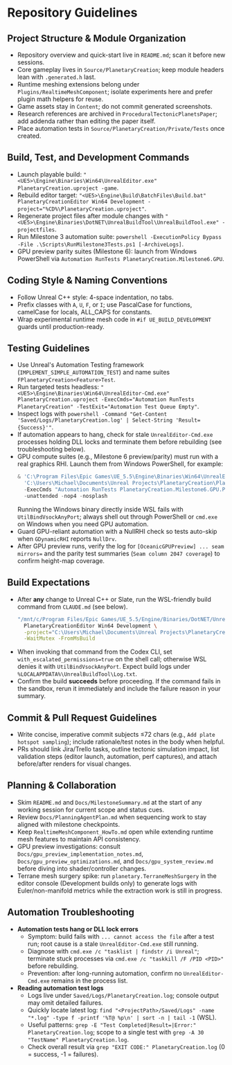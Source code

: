 # Repository Guidelines

## Project Structure & Module Organization
- Repository overview and quick-start live in `README.md`; scan it before new sessions.
- Core gameplay lives in `Source/PlanetaryCreation`; keep module headers lean with `.generated.h` last.
- Runtime meshing extensions belong under `Plugins/RealtimeMeshComponent`; isolate experiments here and prefer plugin math helpers for reuse.
- Game assets stay in `Content`; do not commit generated screenshots.
- Research references are archived in `ProceduralTectonicPlanetsPaper`; add addenda rather than editing the paper itself.
- Place automation tests in `Source/PlanetaryCreation/Private/Tests` once created.

## Build, Test, and Development Commands
- Launch playable build: `"<UE5>\Engine\Binaries\Win64\UnrealEditor.exe" PlanetaryCreation.uproject -game`.
- Rebuild editor target: `"<UE5>\Engine\Build\BatchFiles\Build.bat" PlanetaryCreationEditor Win64 Development -project="%CD%\PlanetaryCreation.uproject"`.
- Regenerate project files after module changes with `"<UE5>\Engine\Binaries\DotNET\UnrealBuildTool\UnrealBuildTool.exe" -projectfiles`.
- Run Milestone 3 automation suite: `powershell -ExecutionPolicy Bypass -File .\Scripts\RunMilestone3Tests.ps1 [-ArchiveLogs]`.
- GPU preview parity suites (Milestone 6): launch from Windows PowerShell via `Automation RunTests PlanetaryCreation.Milestone6.GPU`.

## Coding Style & Naming Conventions
- Follow Unreal C++ style: 4-space indentation, no tabs.
- Prefix classes with `A`, `U`, `F`, or `I`; use PascalCase for functions, camelCase for locals, ALL_CAPS for constants.
- Wrap experimental runtime mesh code in `#if UE_BUILD_DEVELOPMENT` guards until production-ready.

## Testing Guidelines
- Use Unreal's Automation Testing framework (`IMPLEMENT_SIMPLE_AUTOMATION_TEST`) and name suites `FPlanetaryCreation<Feature>Test`.
- Run targeted tests headless: `"<UE5>\Engine\Binaries\Win64\UnrealEditor-Cmd.exe" PlanetaryCreation.uproject -ExecCmds="Automation RunTests PlanetaryCreation" -TestExit="Automation Test Queue Empty"`.
- Inspect logs with `powershell -Command "Get-Content 'Saved/Logs/PlanetaryCreation.log' | Select-String 'Result={Success}'"`.
- If automation appears to hang, check for stale `UnrealEditor-Cmd.exe` processes holding DLL locks and terminate them before rebuilding (see troubleshooting below).
- GPU compute suites (e.g., Milestone 6 preview/parity) must run with a real graphics RHI. Launch them from Windows PowerShell, for example:
  ```powershell
  & 'C:\Program Files\Epic Games\UE_5.5\Engine\Binaries\Win64\UnrealEditor-Cmd.exe' \
    'C:\Users\Michael\Documents\Unreal Projects\PlanetaryCreation\PlanetaryCreation.uproject' \
    -ExecCmds "Automation RunTests PlanetaryCreation.Milestone6.GPU.PreviewVertexParity; Quit" \
    -unattended -nop4 -nosplash
  ```
  Running the Windows binary directly inside WSL fails with `UtilBindVsockAnyPort`; always shell out through PowerShell or `cmd.exe` on Windows when you need GPU automation.
- Guard GPU-reliant automation with a NullRHI check so tests auto-skip when `GDynamicRHI` reports `NullDrv`.
- After GPU preview runs, verify the log for `[OceanicGPUPreview] ... seam mirrors=` and the parity test summaries (`Seam column 2047 coverage`) to confirm height-map coverage.

## Build Expectations
- After **any** change to Unreal C++ or Slate, run the WSL-friendly build command from `CLAUDE.md` (see below).
  ```bash
  "/mnt/c/Program Files/Epic Games/UE_5.5/Engine/Binaries/DotNET/UnrealBuildTool/UnrealBuildTool.exe" \
    PlanetaryCreationEditor Win64 Development \
    -project="C:\Users\Michael\Documents\Unreal Projects\PlanetaryCreation\PlanetaryCreation.uproject" \
    -WaitMutex -FromMsBuild
  ```
- When invoking that command from the Codex CLI, set `with_escalated_permissions=true` on the shell call; otherwise WSL denies it with `UtilBindVsockAnyPort`. Expect build logs under `%LOCALAPPDATA%\UnrealBuildTool\Log.txt`.
- Confirm the build **succeeds** before proceeding. If the command fails in the sandbox, rerun it immediately and include the failure reason in your summary.

## Commit & Pull Request Guidelines
- Write concise, imperative commit subjects ≤72 chars (e.g., `Add plate hotspot sampling`); include rationale/test notes in the body when helpful.
- PRs should link Jira/Trello tasks, outline tectonic simulation impact, list validation steps (editor launch, automation, perf captures), and attach before/after renders for visual changes.

## Planning & Collaboration
- Skim `README.md` and `Docs/MilestoneSummary.md` at the start of any working session for current scope and status cues.
- Review `Docs/PlanningAgentPlan.md` when sequencing work to stay aligned with milestone checkpoints.
- Keep `RealtimeMeshComponent_HowTo.md` open while extending runtime mesh features to maintain API consistency.
- GPU preview investigations: consult `Docs/gpu_preview_implementation_notes.md`, `Docs/gpu_preview_optimizations.md`, and `Docs/gpu_system_review.md` before diving into shader/controller changes.
- Terrane mesh surgery spike: run `planetary.TerraneMeshSurgery` in the editor console (Development builds only) to generate logs with Euler/non-manifold metrics while the extraction work is still in progress.

## Automation Troubleshooting
- **Automation tests hang or DLL lock errors**
  - Symptom: build fails with `... cannot access the file` after a test run; root cause is a stale `UnrealEditor-Cmd.exe` still running.
  - Diagnose with `cmd.exe /c "tasklist | findstr /i Unreal"`; terminate stuck processes via `cmd.exe /c "taskkill /F /PID <PID>"` before rebuilding.
  - Prevention: after long-running automation, confirm no `UnrealEditor-Cmd.exe` remains in the process list.
- **Reading automation test logs**
  - Logs live under `Saved/Logs/PlanetaryCreation.log`; console output may omit detailed failures.
  - Quickly locate latest log: `find "<ProjectPath>/Saved/Logs" -name "*.log" -type f -printf '%T@ %p\n' | sort -n | tail -1` (WSL).
  - Useful patterns: `grep -E "Test Completed|Result=|Error:" PlanetaryCreation.log`; scope to a single test with `grep -A 30 "TestName" PlanetaryCreation.log`.
  - Check overall result via `grep "EXIT CODE:" PlanetaryCreation.log` (0 = success, -1 = failures).
